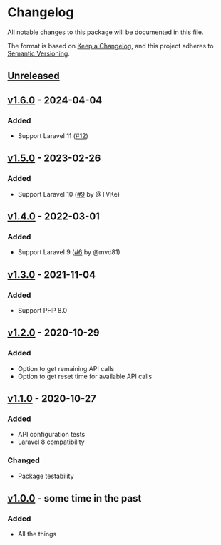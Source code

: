 # Changelog
All notable changes to this package will be documented in this file.

The format is based on [Keep a Changelog](https://keepachangelog.com/en/1.0.0/),
and this project adheres to [Semantic Versioning](https://semver.org/spec/v2.0.0.html).

## [Unreleased]

## [v1.6.0] - 2024-04-04
### Added
- Support Laravel 11 ([#12](https://github.com/timothydc/laravel-lightspeed-ecom-api/pull/12))

## [v1.5.0] - 2023-02-26
### Added
- Support Laravel 10 ([#9](https://github.com/timothydc/laravel-lightspeed-ecom-api/pull/9) by @TVKe)

## [v1.4.0] - 2022-03-01
### Added
- Support Laravel 9 ([#6](https://github.com/timothydc/laravel-lightspeed-ecom-api/pull/6) by @mvd81)

## [v1.3.0] - 2021-11-04
### Added
- Support PHP 8.0

## [v1.2.0] - 2020-10-29
### Added
- Option to get remaining API calls
- Option to get reset time for available API calls

## [v1.1.0] - 2020-10-27
### Added
- API configuration tests
- Laravel 8 compatibility
### Changed
- Package testability

## [v1.0.0] - some time in the past
### Added
- All the things

[Unreleased]: https://github.com/timothydc/laravel-lightspeed-ecom-api/compare/v1.6.0...HEAD
[v1.6.0]: https://github.com/timothydc/laravel-lightspeed-ecom-api/compare/v1.5.0...v1.6.0
[v1.5.0]: https://github.com/timothydc/laravel-lightspeed-ecom-api/compare/v1.4.0...v1.5.0
[v1.4.0]: https://github.com/timothydc/laravel-lightspeed-ecom-api/compare/v1.3.0...v1.4.0
[v1.3.0]: https://github.com/timothydc/laravel-lightspeed-ecom-api/compare/v1.2.0...v1.3.0
[v1.2.0]: https://github.com/timothydc/laravel-lightspeed-ecom-api/compare/v1.1.0...v1.2.0
[v1.1.0]: https://github.com/timothydc/laravel-lightspeed-ecom-api/compare/v1.0.0...v1.1.0
[v1.0.0]: https://github.com/timothydc/laravel-lightspeed-ecom-api/releases/tag/v1.0.0
